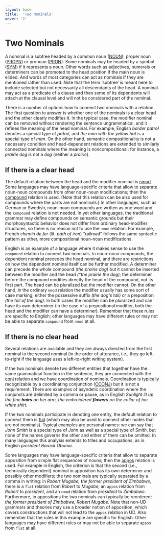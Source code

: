 ```yaml
---
layout: base
title:  'Two Nominals'
udver: '2'
---
```


# Two Nominals

A nominal is a subtree headed by a common noun ([NOUN]()), proper noun ([PROPN]()) or pronoun ([PRON]()). Some nominals may be headed by a symbol ([SYM]()) if it represents a noun. Other words such as adjectives, numerals or determiners can be promoted to the head position if the main noun is elided. And words of most categories can act as nominals if they are mentioned rather than used. Note that the term ‘subtree’ is meant here to include selected but not necessarily all descendants of the head. A nominal may act as a predicate of a clause and then some of its dependents will attach at the clausal level and will not be considered part of the nominal.

There is a number of options how to connect two nominals with a relation. The first question to answer is whether one of the nominals is a clear head and the other clearly modifies it. In the typical case, the modifier nominal can be removed without rendering the sentence ungrammatical, and it refines the meaning of the head nominal. For example, English _border patrol_ denotes a special type of _patrol_, and _the man with the yellow hat_ is a special type of _man_. On the other hand, semantic compositionality is not a necessary condition and head-dependent relations are extended to similarly connected nominals where the meaning is noncompositional: for instance, a _prairie dog_ is not a _dog_ (neither a _prairie_).

## If there is a clear head

The default relation between the head and the modifier nominal is [nmod](). Some languages may have language-specific criteria that allow to separate noun-noun compounds from other noun-noun modifications; then the [compound]() relation is used. (Note that this relation can be also used for compounds where the parts are not nominals.) In other languages, such as German or Swedish, noun-noun compounds are written as one word and the `compound` relation is not needed. In yet other languages, the traditional grammar may define compounds on semantic grounds but their morphosyntactic behavior does not differ from ordinary head-modifier structures, so there is no reason not to use the `nmod` relation. For example, French _chemin de fer_ (lit. _path of iron_) “railroad” follows the same syntactic pattern as other, more compositional noun-noun modifications.

English is an example of a language where it makes sense to use the `compound` relation to connect two nominals. In noun-noun compounds, the dependent nominal precedes the head nominal, and there are restrictions on how the dependent nominal itself can be further modified. A determiner can precede the whole compound _(the prairie dog)_ but it cannot be inserted between the modifier and the head _(*the prairie the dog)_; the determiner before the compound modifies directly the head of the compound, not its first part. The head can be pluralized but the modifier cannot. On the other hand, in the ordinary `nmod` relation the modifier usually has some sort of case marking, either the possessive suffix _(the dog's tail)_ or a preposition _(the tail of the dog)_. In both cases the modifier can be pluralized and can have its own determiner (in the case of a prepositional modifier, both the head and the modifier can have a determiner). Remember that these rules are specific to English; other languages may have different rules or may not be able to separate `compound` from `nmod` at all.

## If there is no clear head

Several relations are available and they are always directed from the first nominal to the second nominal (in the order of utterance, i.e., they go left-to-right if the language uses a left-to-right writing system).

If the two nominals denote two different entities that together have the same grammatical function in the sentence, they are connected with the [conj]() relation and we have coordination of nominals. Coordination is typically recognizable by a coordinating conjunction ([CCONJ]()) but it is not a requirement. There are examples of asyndetic coordination where the conjuncts are delimited by a comma or pause, as in English _Sunlight lit up the fine <b>hairs</b> on her arm, the embroidered <b>flowers</b> on the collar of her white shirt._

If the two nominals participate in denoting one entity, the default relation to connect them is [flat]() (which may also be used to connect other nodes that are not nominals). Typical examples are personal names: we can say that _John Smith_ is a special type of _John_ as well as a special type of _Smith_, but none of the names governs the other and either of them can be omitted. In many languages this analysis extends to titles and occupations, as in English _president Barack Obama_.

Some languages may have language-specific criteria that allow to separate apposition from simple flat sequences of nouns; then the [appos]() relation is used. For example in English, the criterion is that the second (i.e., technically dependent) nominal in apposition has its own determiner and possibly other modifiers; the two nominals are typically separated by a comma in writing: in _Robert Mugabe, the former president of Zimbabwe_, there is a `flat` relation from _Robert_ to _Mugabe_, an `appos` relation from _Robert_ to _president_, and an `nmod` relation from _president_ to _Zimbabwe_. Furthermore, in appositions the two nominals can typically be reordered: _the former president of Zimbabwe, Robert Mugabe._ Note that non-UD grammars and theories may use a broader notion of apposition, which covers constructions that will not lead to the `appos` relation in UD. Also remember that the rules in this example are specific for English. Other languages may have different rules or may not be able to separate `appos` from `flat` at all.
